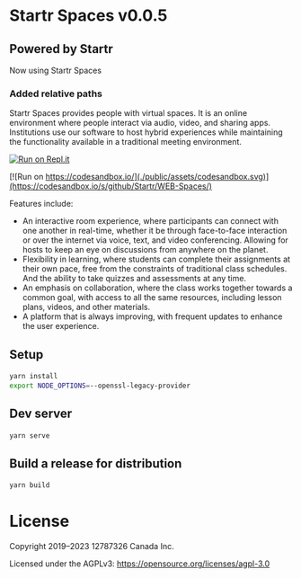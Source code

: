 # Startr Spaces v0.0.5
## Powered by Startr

Now using Startr Spaces

### Added relative paths

Startr Spaces provides people with virtual spaces. It is an online environment where people interact via audio, video, and sharing apps. Institutions use our software to host hybrid experiences while maintaining the functionality available in a traditional meeting environment. 

[![Run on Repl.it](https://repl.it/badge/github/Startr/WEB-Spaces/)](https://repl.it/github/Startr/WEB-Spaces/) 

[![Run on https://codesandbox.io/](./public/assets/codesandbox.svg)](https://codesandbox.io/s/github/Startr/WEB-Spaces/)

Features include: 

*   An interactive room experience, where participants can connect with one another in real-time, whether it be through face-to-face interaction or over the internet via voice, text, and video conferencing. Allowing for hosts to keep an eye on discussions from anywhere on the planet.
*   Flexibility in learning, where students can complete their assignments at their own pace, free from the constraints of traditional class schedules. And the ability to take quizzes and assessments at any time.
*   An emphasis on collaboration, where the class works together towards a common goal, with access to all the same resources, including lesson plans, videos, and other materials.
*   A platform that is always improving, with frequent updates to enhance the user experience.

## Setup

```bash
yarn install
export NODE_OPTIONS=--openssl-legacy-provider
```


## Dev server

```bash
yarn serve
```

## Build a release for distribution

```bash
yarn build
```

# License
Copyright 2019–2023 12787326 Canada Inc.

Licensed under the AGPLv3: https://opensource.org/licenses/agpl-3.0
